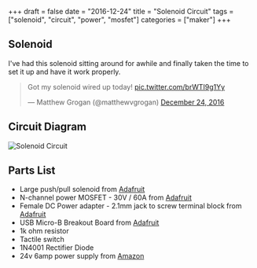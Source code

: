+++
draft = false
date = "2016-12-24"
title = "Solenoid Circuit"
tags = ["solenoid", "circuit", "power", "mosfet"]
categories = ["maker"]
+++

## Solenoid

I've had this solenoid sitting around for awhile and finally taken the time to set it up and have it work properly.

<blockquote class="twitter-video" data-lang="en"><p lang="en" dir="ltr">Got my solenoid wired up today! <a href="https://t.co/brWTI9g1Yy">pic.twitter.com/brWTI9g1Yy</a></p>&mdash; Matthew Grogan (@matthewvgrogan) <a href="https://twitter.com/matthewvgrogan/status/812768343778267136">December 24, 2016</a></blockquote>
<script async src="//platform.twitter.com/widgets.js" charset="utf-8"></script>

## Circuit Diagram

![Solenoid Circuit](images/solenoid_fritz.png)

## Parts List

* Large push/pull solenoid from [Adafruit](https://www.adafruit.com/products/413)
* N-channel power MOSFET - 30V / 60A from [Adafruit](https://www.adafruit.com/products/355)
* Female DC Power adapter - 2.1mm jack to screw terminal block from [Adafruit](https://www.adafruit.com/products/368)
* USB Micro-B Breakout Board from [Adafruit](https://www.adafruit.com/products/1833)
* 1k ohm resistor
* Tactile switch
* 1N4001 Rectifier Diode
* 24v 6amp power supply from [Amazon](http://a.co/hvl9R5V)
